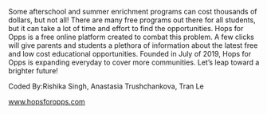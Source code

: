 Some afterschool and summer enrichment programs can cost thousands of dollars, but not all! There are many free programs out there for all students, but it can take a lot of time and effort to find the opportunities. Hops for Opps is a free online platform created to combat this problem. A few clicks will give parents and students a plethora of information about the latest free and low cost educational opportunities. Founded in July of 2019, Hops for Opps is expanding everyday to cover more communities. Let’s leap toward a brighter future!

Coded By:Rishika Singh, Anastasia Trushchankova, Tran Le

www.hopsforopps.com 
